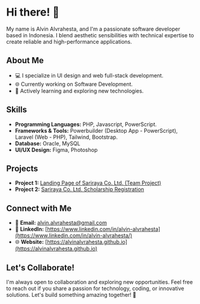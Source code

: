 # Hi there! 👋

My name is Alvin Alvrahesta, and I'm a passionate software developer based in Indonesia.
I blend aesthetic sensibilities with technical expertise to create reliable and high-performance applications.

## About Me

- 💻 I specialize in UI design and web full-stack development.
- 🌐 Currently working on Software Development.
- 🚀 Actively learning and exploring new technologies.

## Skills

- **Programming Languages:** PHP, Javascript, PowerScript.
- **Frameworks & Tools:** Powerbuilder (Desktop App - PowerScript), Laravel (Web - PHP), Tailwind, Bootstrap.
- **Database:** Oracle, MySQL
- **UI/UX Design:** Figma, Photoshop

## Projects

- **Project 1:** [Landing Page of Sariraya Co. Ltd. (Team Project)](https://sariraya.com)
- **Project 2:** [Sariraya Co. Ltd. Scholarship Registration](https://beasiswa.sariraya.com)

## Connect with Me

- 📧 **Email:** alvin.alvrahesta@gmail.com
- 💼 **LinkedIn:** [https://www.linkedin.com/in/alvin-alvrahesta](https://www.linkedin.com/in/alvin-alvrahesta/)
- 🌐 **Website:** [https://alvinalvrahesta.github.io](https://alvinalvrahesta.github.io)

## Let's Collaborate!

I'm always open to collaboration and exploring new opportunities. Feel free to reach out if you share a passion for technology, coding, or innovative solutions. Let's build something amazing together! 🚀

